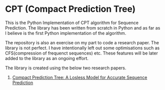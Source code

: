 # CPT (Compact Prediction Tree)

This is the Python Implementation of CPT algorithm for Sequence Prediction. The library has been written from scratch in Python and as far as I believe is the first Python implementation of the algorithm.

The repository is also an exercise on my part to code a research paper. The library is not perfect. I have intentionally left out some optimisations such as CFS(compression of frequenct sequences) etc. These features will be later added to the library as an ongoing effort.

The library is created using the below two research papers.

1. [Compact Prediction Tree: A Losless Model for Accurate Sequence Prediction](http://www.philippe-fournier-viger.com/spmf/ADMA2013_Compact_Prediction_tree) 


